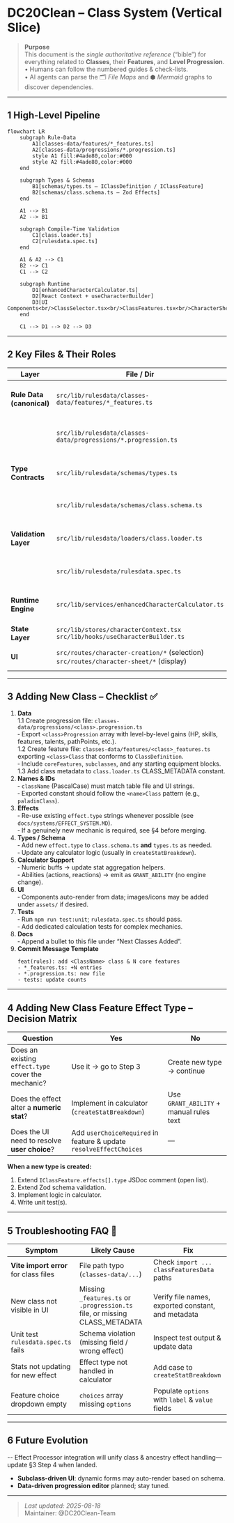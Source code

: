 # DC20Clean – Class System (Vertical Slice)

> **Purpose**  
> This document is the _single authoritative reference_ (“bible”) for everything related to **Classes**, their **Features**, and **Level Progression**.  
> • Humans can follow the numbered guides & check-lists.  
> • AI agents can parse the 🗂 _File Maps_ and ⬢ _Mermaid_ graphs to discover dependencies.

---

## 1 High-Level Pipeline

```mermaid
flowchart LR
    subgraph Rule-Data
        A1[classes-data/features/*_features.ts]
        A2[classes-data/progressions/*.progression.ts]
        style A1 fill:#4ade80,color:#000
        style A2 fill:#4ade80,color:#000
    end

    subgraph Types & Schemas
        B1[schemas/types.ts – IClassDefinition / IClassFeature]
        B2[schemas/class.schema.ts – Zod Effects]
    end

    A1 --> B1
    A2 --> B1

    subgraph Compile-Time Validation
        C1[class.loader.ts]
        C2[rulesdata.spec.ts]
    end

    A1 & A2 --> C1
    B2 --> C1
    C1 --> C2

    subgraph Runtime
        D1[enhancedCharacterCalculator.ts]
        D2[React Context + useCharacterBuilder]
        D3[UI Components<br/>ClassSelector.tsx<br/>ClassFeatures.tsx<br/>CharacterSheetProvider.tsx]
    end

    C1 --> D1 --> D2 --> D3
```

---

## 2 Key Files & Their Roles

| Layer                     | File / Dir                                                                                | Responsibility                                                           |
| ------------------------- | ----------------------------------------------------------------------------------------- | ------------------------------------------------------------------------ |
| **Rule Data (canonical)** | `src/lib/rulesdata/classes-data/features/*_features.ts`                                   | Declarative definition of each class's core & subclass features          |
|                           | `src/lib/rulesdata/classes-data/progressions/*.progression.ts`                            | Level-by-level progression tables (HP, gains, features, etc.)            |
| **Type Contracts**        | `src/lib/rulesdata/schemas/types.ts`                                                      | TS interfaces `IClassDefinition`, `IClassFeature`, `IClassFeatureChoice` |
|                           | `src/lib/rulesdata/schemas/class.schema.ts`                                               | Zod schema used for validation & effect typing                           |
| **Validation Layer**      | `src/lib/rulesdata/loaders/class.loader.ts`                                               | Loads progression files and features, validates against schema           |
|                           | `src/lib/rulesdata/rulesdata.spec.ts`                                                     | Unit test that asserts every class passes the schema                     |
| **Runtime Engine**        | `src/lib/services/enhancedCharacterCalculator.ts`                                         | Aggregates class effects, resolves choices, outputs stats                |
| **State Layer**           | `src/lib/stores/characterContext.tsx`<br>`src/lib/hooks/useCharacterBuilder.ts`           | Provides calculated results to UI                                        |
| **UI**                    | `src/routes/character-creation/*` (selection)<br>`src/routes/character-sheet/*` (display) | Import `classesData` / `classFeaturesData` directly                      |

---

## 3 Adding **New Class** – Checklist ✅

1. **Data**  
   1.1 Create progression file: `classes-data/progressions/<class>.progression.ts`  
   ‑ Export `<class>Progression` array with level-by-level gains (HP, skills, features, talents, pathPoints, etc.).  
   1.2 Create feature file: `classes-data/features/<class>_features.ts` exporting `<class>Class` that conforms to `ClassDefinition`.  
   ‑ Include `coreFeatures`, `subclasses`, and any starting equipment blocks.  
   1.3 Add class metadata to `class.loader.ts` CLASS_METADATA constant.
2. **Names & IDs**  
   ‑ `className` (PascalCase) must match table file and UI strings.  
   ‑ Exported constant should follow the `<name>Class` pattern (e.g., `paladinClass`).
3. **Effects**  
   ‑ Re-use existing `effect.type` strings whenever possible (see `docs/systems/EFFECT_SYSTEM.MD`).  
   ‑ If a genuinely new mechanic is required, see §4 before merging.
4. **Types / Schema**  
   ‑ Add new `effect.type` to `class.schema.ts` **and** `types.ts` as needed.  
   ‑ Update any calculator logic (usually in `createStatBreakdown`).
5. **Calculator Support**  
   ‑ Numeric buffs → update stat aggregation helpers.  
   ‑ Abilities (actions, reactions) → emit as `GRANT_ABILITY` (no engine change).
6. **UI**  
   ‑ Components auto-render from data; images/icons may be added under `assets/` if desired.
7. **Tests**  
   ‑ Run `npm run test:unit`; `rulesdata.spec.ts` should pass.  
   ‑ Add dedicated calculation tests for complex mechanics.
8. **Docs**  
   ‑ Append a bullet to this file under “Next Classes Added”.
9. **Commit Message Template**
   ```
   feat(rules): add <ClassName> class & N core features
   - *_features.ts: +N entries
   - *.progression.ts: new file
   - tests: update counts
   ```

---

## 4 Adding **New Class Feature Effect Type** – Decision Matrix

| Question                                           | Yes                                                                 | No                                      |
| -------------------------------------------------- | ------------------------------------------------------------------- | --------------------------------------- |
| Does an existing `effect.type` cover the mechanic? | Use it → go to Step 3                                               | Create new type → continue              |
| Does the effect alter a **numeric stat**?          | Implement in calculator (`createStatBreakdown`)                     | Use `GRANT_ABILITY` + manual rules text |
| Does the UI need to resolve **user choice**?       | Add `userChoiceRequired` in feature & update `resolveEffectChoices` | —                                       |

**When a new type is created:**

1. Extend `IClassFeature.effects[].type` JSDoc comment (open list).
2. Extend Zod schema validation.
3. Implement logic in calculator.
4. Write unit test(s).

---

## 5 Troubleshooting FAQ 🤖

| Symptom                               | Likely Cause                                                            | Fix                                              |
| ------------------------------------- | ----------------------------------------------------------------------- | ------------------------------------------------ |
| **Vite import error** for class files | File path typo (`classes-data/...`)                                     | Check `import ... classFeaturesData` paths       |
| New class not visible in UI           | Missing `_features.ts` or `.progression.ts` file, or missing CLASS_METADATA | Verify file names, exported constant, and metadata |
| Unit test `rulesdata.spec.ts` fails   | Schema violation (missing field / wrong effect)                         | Inspect test output & update data                |
| Stats not updating for new effect     | Effect type not handled in calculator                                   | Add case to `createStatBreakdown`                |
| Feature choice dropdown empty         | `choices` array missing `options`                                       | Populate `options` with `label` & `value` fields |

---

## 6 Future Evolution

-- Effect Processor integration will unify class & ancestry effect handling—update §3 Step 4 when landed.

- **Subclass-driven UI**: dynamic forms may auto-render based on schema.
- **Data-driven progression editor** planned; stay tuned.

---

> _Last updated: 2025-08-18_  
> Maintainer: @DC20Clean-Team
